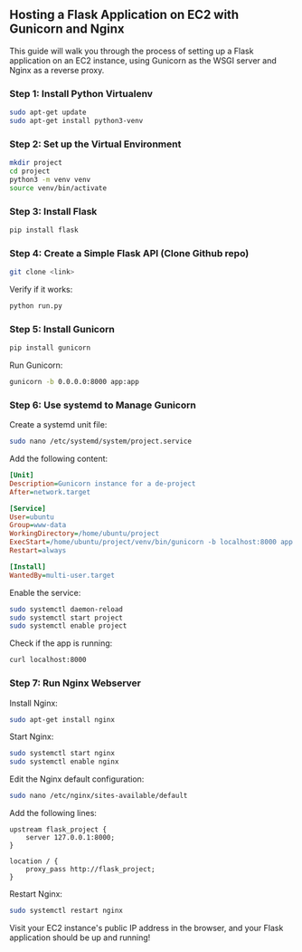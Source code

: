 
## Hosting a Flask Application on EC2 with Gunicorn and Nginx

This guide will walk you through the process of setting up a Flask application on an EC2 instance, using Gunicorn as the WSGI server and Nginx as a reverse proxy.

### Step 1: Install Python Virtualenv

```bash
sudo apt-get update
sudo apt-get install python3-venv
```

### Step 2: Set up the Virtual Environment

```bash
mkdir project
cd project
python3 -m venv venv
source venv/bin/activate
```

### Step 3: Install Flask

```bash
pip install flask
```

### Step 4: Create a Simple Flask API (Clone Github repo)

```bash
git clone <link>
```

Verify if it works:

```bash
python run.py
```

### Step 5: Install Gunicorn

```bash
pip install gunicorn
```

Run Gunicorn:

```bash
gunicorn -b 0.0.0.0:8000 app:app
```

### Step 6: Use systemd to Manage Gunicorn

Create a systemd unit file:

```bash
sudo nano /etc/systemd/system/project.service
```

Add the following content:

```ini
[Unit]
Description=Gunicorn instance for a de-project
After=network.target

[Service]
User=ubuntu
Group=www-data
WorkingDirectory=/home/ubuntu/project
ExecStart=/home/ubuntu/project/venv/bin/gunicorn -b localhost:8000 app:app
Restart=always

[Install]
WantedBy=multi-user.target
```

Enable the service:

```bash
sudo systemctl daemon-reload
sudo systemctl start project
sudo systemctl enable project
```

Check if the app is running:

```bash
curl localhost:8000
```

### Step 7: Run Nginx Webserver

Install Nginx:

```bash
sudo apt-get install nginx
```

Start Nginx:

```bash
sudo systemctl start nginx
sudo systemctl enable nginx
```

Edit the Nginx default configuration:

```bash
sudo nano /etc/nginx/sites-available/default
```

Add the following lines:

```nginx
upstream flask_project {
    server 127.0.0.1:8000;
}

location / {
    proxy_pass http://flask_project;
}
```

Restart Nginx:

```bash
sudo systemctl restart nginx
```

Visit your EC2 instance's public IP address in the browser, and your Flask application should be up and running!

